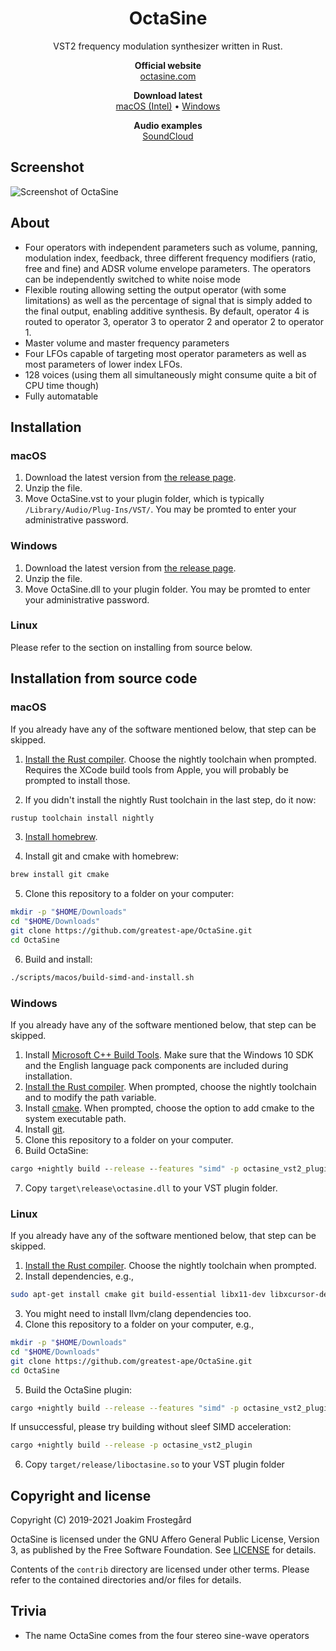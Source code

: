 <h1 align="center">OctaSine</h1>

<p align="center">
VST2 frequency modulation synthesizer written in Rust.
</p>

<p align="center">
  <strong>Official website</strong><br>
  <a href="https://octasine.com">octasine.com</a>
</p>

<p align="center">
  <strong>Download latest</strong><br>
  <a href="https://github.com/greatest-ape/OctaSine/releases/download/v0.5.1/OctaSine-v0.5.1-macOS-Intel.zip">macOS (Intel)</a> • 
  <a href="https://github.com/greatest-ape/OctaSine/releases/download/v0.5.1/OctaSine-v0.5.1-Windows.zip">Windows</a>
</p>

<p align="center">
  <strong>Audio examples</strong><br>
  <a href="https://soundcloud.com/octasine">SoundCloud</a>
</p>

## Screenshot

![Screenshot of OctaSine](screenshots/screenshot-1.png)

## About

* Four operators with independent parameters such as volume, panning,
  modulation index, feedback, three different frequency modifiers (ratio, free
  and fine) and ADSR volume envelope parameters. The operators can be
  independently switched to white noise mode
* Flexible routing allowing setting the output operator (with some
  limitations) as well as the percentage of signal that is simply added to the
  final output, enabling additive synthesis. By default, operator 4 is routed
  to operator 3, operator 3 to operator 2 and operator 2 to operator 1.
* Master volume and master frequency parameters
* Four LFOs capable of targeting most operator parameters as well as
  most parameters of lower index LFOs.
* 128 voices (using them all simultaneously might consume quite a bit
  of CPU time though)
* Fully automatable

## Installation

### macOS

1. Download the latest version from [the release page](https://github.com/greatest-ape/OctaSine/releases).
2. Unzip the file.
3. Move OctaSine.vst to your plugin folder, which is typically `/Library/Audio/Plug-Ins/VST/`. You may be promted to enter your administrative password.

### Windows

1. Download the latest version from [the release page](https://github.com/greatest-ape/OctaSine/releases).
2. Unzip the file.
3. Move OctaSine.dll to your plugin folder. You may be promted to enter your administrative password.

### Linux

Please refer to the section on installing from source below.

## Installation from source code

### macOS

If you already have any of the software mentioned below, that step can be skipped.

1. [Install the Rust compiler](https://rustup.rs/). Choose the nightly toolchain when prompted. Requires the XCode build tools from Apple, you will probably be prompted to install those.

2. If you didn't install the nightly Rust toolchain in the last step, do it now:

```sh
rustup toolchain install nightly
```

3. [Install homebrew](https://brew.sh).

4. Install git and cmake with homebrew:

```sh
brew install git cmake
```

5. Clone this repository to a folder on your computer:

```sh
mkdir -p "$HOME/Downloads"
cd "$HOME/Downloads"
git clone https://github.com/greatest-ape/OctaSine.git
cd OctaSine
```

6. Build and install:

```sh
./scripts/macos/build-simd-and-install.sh
```

### Windows

If you already have any of the software mentioned below, that step can be skipped.

1. Install [Microsoft C++ Build Tools](https://visualstudio.microsoft.com/visual-cpp-build-tools/). Make sure that the Windows 10 SDK and the English language pack components are included during installation.
2. [Install the Rust compiler](https://rustup.rs/). When prompted, choose the nightly toolchain and to modify the path variable.
3. Install [cmake](https://cmake.org/download/). When prompted, choose the option to add cmake to the system executable path.
4. Install [git](https://git-scm.com/downloads).
5. Clone this repository to a folder on your computer.
6. Build OctaSine:

```cmd
cargo +nightly build --release --features "simd" -p octasine_vst2_plugin
```

7. Copy `target\release\octasine.dll` to your VST plugin folder.

### Linux

If you already have any of the software mentioned below, that step can be skipped.

1. [Install the Rust compiler](https://rustup.rs/). Choose the nightly toolchain when prompted. 
2. Install dependencies, e.g.,

```sh
sudo apt-get install cmake git build-essential libx11-dev libxcursor-dev libxcb-dri2-0-dev libxcb-icccm4-dev libx11-xcb-dev
```

3. You might need to install llvm/clang dependencies too.
4. Clone this repository to a folder on your computer, e.g.,

```sh
mkdir -p "$HOME/Downloads"
cd "$HOME/Downloads"
git clone https://github.com/greatest-ape/OctaSine.git
cd OctaSine
```
5. Build the OctaSine plugin:

```sh
cargo +nightly build --release --features "simd" -p octasine_vst2_plugin
```

If unsuccessful, please try building without sleef SIMD acceleration:

```sh
cargo +nightly build --release -p octasine_vst2_plugin
```

6. Copy `target/release/liboctasine.so` to your VST plugin folder 

## Copyright and license

Copyright (C) 2019-2021 Joakim Frostegård

OctaSine is licensed under the GNU Affero General Public License, Version 3, as
published by the Free Software Foundation. See [LICENSE](LICENSE) for details.

Contents of the `contrib` directory are licensed under other terms. Please
refer to the contained directories and/or files for details.

## Trivia

* The name OctaSine comes from the four stereo sine-wave operators
